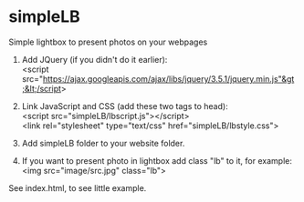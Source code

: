 simpleLB
========

Simple lightbox to present photos on your webpages

1. Add JQuery (if you didn't do it earlier):<br>
&lt;script src="https://ajax.googleapis.com/ajax/libs/jquery/3.5.1/jquery.min.js"&gt;&lt;/script&gt;

2. Link JavaScript and CSS (add these two tags to head):<br>
&lt;script src="simpleLB/lbscript.js"&gt;&lt;/script&gt;<br>
&lt;link rel="stylesheet" type="text/css" href="simpleLB/lbstyle.css"&gt;

3. Add simpleLB folder to your website folder.
4. If you want to present photo in lightbox add class "lb" to it, for example:<br>
&lt;img src="image/src.jpg" class="lb"&gt;<br>

See index.html, to see little example.